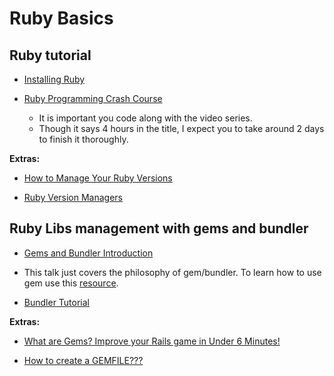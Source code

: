 # Ruby Basics

## Ruby tutorial

* [Installing Ruby](https://www.digitalocean.com/community/tutorials/how-to-install-ruby-on-rails-with-rbenv-on-ubuntu-18-04)

* [Ruby Programming Crash Course](https://www.youtube.com/watch?v=t_ispmWmdjY&feature=emb_imp_woyt)
    * It is important you code along with the video series.
    * Though it says 4 hours in the title, I expect you to take around 2 days to finish it thoroughly.

**Extras:**
* [How to Manage Your Ruby Versions](https://www.freecodecamp.org/news/how-to-manage-your-ruby-versions/)

* [Ruby Version Managers](https://www.youtube.com/watch?v=HV9ykaE4oOg)

## Ruby Libs management with gems and bundler

* [Gems and Bundler Introduction](https://www.youtube.com/watch?v=j2V-A8vvLP0&feature=emb_imp_woyt)

* This talk just covers the philosophy of gem/bundler. To learn how to use gem use this [resource](https://guides.rubygems.org/rubygems-basics/).

* [Bundler Tutorial](https://bundler.io/v2.2/#getting-started)

**Extras:**

* [What are Gems? Improve your Rails game in Under 6 Minutes!](https://www.youtube.com/watch?v=u-UY5dJJPSI)

* [How to create a GEMFILE???](https://www.youtube.com/watch?v=zdJln6RBg8A)